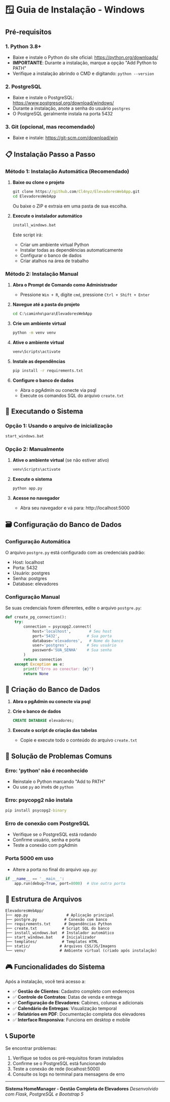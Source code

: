 # 🪟 Guia de Instalação - Windows

## Pré-requisitos

### 1. Python 3.8+
- Baixe e instale o Python do site oficial: https://python.org/downloads/
- **IMPORTANTE**: Durante a instalação, marque a opção "Add Python to PATH"
- Verifique a instalação abrindo o CMD e digitando: `python --version`

### 2. PostgreSQL
- Baixe e instale o PostgreSQL: https://www.postgresql.org/download/windows/
- Durante a instalação, anote a senha do usuário `postgres`
- O PostgreSQL geralmente instala na porta 5432

### 3. Git (opcional, mas recomendado)
- Baixe e instale: https://git-scm.com/download/win

## 📋 Instalação Passo a Passo

### Método 1: Instalação Automática (Recomendado)

1. **Baixe ou clone o projeto**
   ```cmd
   git clone https://github.com/Cl4nyz/ElevadoresWebApp.git
   cd ElevadoresWebApp
   ```
   
   Ou baixe o ZIP e extraia em uma pasta de sua escolha.

2. **Execute o instalador automático**
   ```cmd
   install_windows.bat
   ```
   
   Este script irá:
   - Criar um ambiente virtual Python
   - Instalar todas as dependências automaticamente
   - Configurar o banco de dados
   - Criar atalhos na área de trabalho

### Método 2: Instalação Manual

1. **Abra o Prompt de Comando como Administrador**
   - Pressione `Win + R`, digite `cmd`, pressione `Ctrl + Shift + Enter`

2. **Navegue até a pasta do projeto**
   ```cmd
   cd C:\caminho\para\ElevadoresWebApp
   ```

3. **Crie um ambiente virtual**
   ```cmd
   python -m venv venv
   ```

4. **Ative o ambiente virtual**
   ```cmd
   venv\Scripts\activate
   ```

5. **Instale as dependências**
   ```cmd
   pip install -r requirements.txt
   ```

6. **Configure o banco de dados**
   - Abra o pgAdmin ou conecte via psql
   - Execute os comandos SQL do arquivo `create.txt`

## 🚀 Executando o Sistema

### Opção 1: Usando o arquivo de inicialização
```cmd
start_windows.bat
```

### Opção 2: Manualmente
1. **Ative o ambiente virtual** (se não estiver ativo)
   ```cmd
   venv\Scripts\activate
   ```

2. **Execute o sistema**
   ```cmd
   python app.py
   ```

3. **Acesse no navegador**
   - Abra seu navegador e vá para: http://localhost:5000

## 🗃️ Configuração do Banco de Dados

### Configuração Automática
O arquivo `postgre.py` está configurado com as credenciais padrão:
- Host: localhost
- Porta: 5432
- Usuário: postgres
- Senha: postgres
- Database: elevadores

### Configuração Manual
Se suas credenciais forem diferentes, edite o arquivo `postgre.py`:

```python
def create_pg_connection():
    try:
        connection = psycopg2.connect(
            host='localhost',        # Seu host
            port='5432',            # Sua porta
            database='elevadores',   # Nome do banco
            user='postgres',        # Seu usuário
            password='SUA_SENHA'    # Sua senha
        )
        return connection
    except Exception as e:
        print(f"Erro ao conectar: {e}")
        return None
```

## 🎯 Criação do Banco de Dados

1. **Abra o pgAdmin ou conecte via psql**

2. **Crie o banco de dados**
   ```sql
   CREATE DATABASE elevadores;
   ```

3. **Execute o script de criação das tabelas**
   - Copie e execute todo o conteúdo do arquivo `create.txt`

## 🔧 Solução de Problemas Comuns

### Erro: 'python' não é reconhecido
- Reinstale o Python marcando "Add to PATH"
- Ou use `py` ao invés de `python`

### Erro: psycopg2 não instala
```cmd
pip install psycopg2-binary
```

### Erro de conexão com PostgreSQL
- Verifique se o PostgreSQL está rodando
- Confirme usuário, senha e porta
- Teste a conexão com pgAdmin

### Porta 5000 em uso
- Altere a porta no final do arquivo `app.py`:
```python
if __name__ == '__main__':
    app.run(debug=True, port=8000)  # Use outra porta
```

## 📁 Estrutura de Arquivos
```
ElevadoresWebApp/
├── app.py                 # Aplicação principal
├── postgre.py            # Conexão com banco
├── requirements.txt      # Dependências Python
├── create.txt           # Script SQL do banco
├── install_windows.bat  # Instalador automático
├── start_windows.bat    # Inicializador
├── templates/           # Templates HTML
├── static/             # Arquivos CSS/JS/Imagens
└── venv/               # Ambiente virtual (criado após instalação)
```

## 🎮 Funcionalidades do Sistema

Após a instalação, você terá acesso a:

- ✅ **Gestão de Clientes**: Cadastro completo com endereços
- ✅ **Controle de Contratos**: Datas de venda e entrega
- ✅ **Configuração de Elevadores**: Cabines, colunas e adicionais
- ✅ **Calendário de Entregas**: Visualização temporal
- ✅ **Relatórios em PDF**: Documentação completa dos elevadores
- ✅ **Interface Responsiva**: Funciona em desktop e mobile

## 📞 Suporte

Se encontrar problemas:
1. Verifique se todos os pré-requisitos foram instalados
2. Confirme se o PostgreSQL está funcionando
3. Teste a conexão de rede (localhost:5000)
4. Consulte os logs no terminal para mensagens de erro

---

**Sistema HomeManager - Gestão Completa de Elevadores**
*Desenvolvido com Flask, PostgreSQL e Bootstrap 5*
